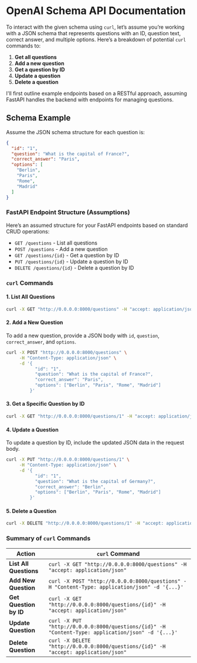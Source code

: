 # OpenAI Schema API Documentation

To interact with the given schema using `curl`, let’s assume you’re working with a JSON schema that represents questions with an ID, question text, correct answer, and multiple options. Here’s a breakdown of potential `curl` commands to:

1. **Get all questions**
2. **Add a new question**
3. **Get a question by ID**
4. **Update a question**
5. **Delete a question**

I'll first outline example endpoints based on a RESTful approach, assuming FastAPI handles the backend with endpoints for managing questions.

## Schema Example

Assume the JSON schema structure for each question is:

```json
{
  "id": "1",
  "question": "What is the capital of France?",
  "correct_answer": "Paris",
  "options": [
    "Berlin",
    "Paris",
    "Rome",
    "Madrid"
  ]
}
```

### FastAPI Endpoint Structure (Assumptions)

Here’s an assumed structure for your FastAPI endpoints based on standard CRUD operations:

- `GET /questions` - List all questions
- `POST /questions` - Add a new question
- `GET /questions/{id}` - Get a question by ID
- `PUT /questions/{id}` - Update a question by ID
- `DELETE /questions/{id}` - Delete a question by ID

### `curl` Commands

#### 1. List All Questions

```bash
curl -X GET "http://0.0.0.0:8000/questions" -H "accept: application/json"
```

#### 2. Add a New Question

To add a new question, provide a JSON body with `id`, `question`, `correct_answer`, and `options`.

```bash
curl -X POST "http://0.0.0.0:8000/questions" \
     -H "Content-Type: application/json" \
     -d '{
           "id": "1",
           "question": "What is the capital of France?",
           "correct_answer": "Paris",
           "options": ["Berlin", "Paris", "Rome", "Madrid"]
         }'
```

#### 3. Get a Specific Question by ID

```bash
curl -X GET "http://0.0.0.0:8000/questions/1" -H "accept: application/json"
```

#### 4. Update a Question

To update a question by ID, include the updated JSON data in the request body.

```bash
curl -X PUT "http://0.0.0.0:8000/questions/1" \
     -H "Content-Type: application/json" \
     -d '{
           "id": "1",
           "question": "What is the capital of Germany?",
           "correct_answer": "Berlin",
           "options": ["Berlin", "Paris", "Rome", "Madrid"]
         }'
```

#### 5. Delete a Question

```bash
curl -X DELETE "http://0.0.0.0:8000/questions/1" -H "accept: application/json"
```

### Summary of `curl` Commands

| Action                  | `curl` Command                                                                                                  |
|-------------------------|------------------------------------------------------------------------------------------------------------------|
| **List All Questions**  | `curl -X GET "http://0.0.0.0:8000/questions" -H "accept: application/json"`                                      |
| **Add New Question**    | `curl -X POST "http://0.0.0.0:8000/questions" -H "Content-Type: application/json" -d '{...}'`                   |
| **Get Question by ID**  | `curl -X GET "http://0.0.0.0:8000/questions/{id}" -H "accept: application/json"`                               |
| **Update Question**     | `curl -X PUT "http://0.0.0.0:8000/questions/{id}" -H "Content-Type: application/json" -d '{...}'`              |
| **Delete Question**     | `curl -X DELETE "http://0.0.0.0:8000/questions/{id}" -H "accept: application/json"`                            |
